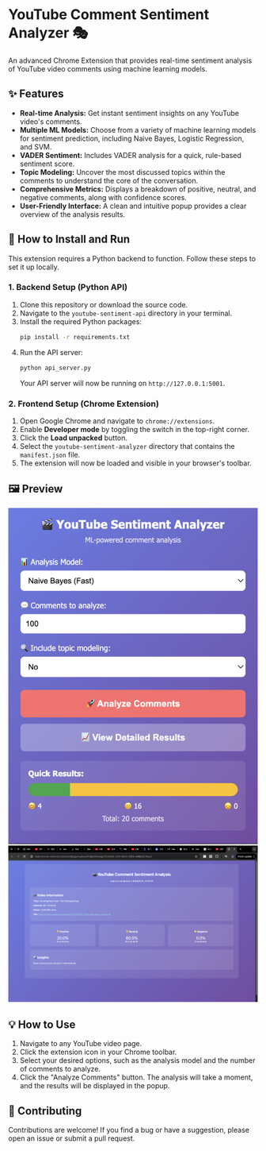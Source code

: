 # YouTube Comment Sentiment Analyzer 🎭

An advanced Chrome Extension that provides real-time sentiment analysis of YouTube video comments using machine learning models.

## ✨ Features

- **Real-time Analysis:** Get instant sentiment insights on any YouTube video's comments.
- **Multiple ML Models:** Choose from a variety of machine learning models for sentiment prediction, including Naive Bayes, Logistic Regression, and SVM.
- **VADER Sentiment:** Includes VADER analysis for a quick, rule-based sentiment score.
- **Topic Modeling:** Uncover the most discussed topics within the comments to understand the core of the conversation.
- **Comprehensive Metrics:** Displays a breakdown of positive, neutral, and negative comments, along with confidence scores.
- **User-Friendly Interface:** A clean and intuitive popup provides a clear overview of the analysis results.

## 🚀 How to Install and Run

This extension requires a Python backend to function. Follow these steps to set it up locally.

### 1. Backend Setup (Python API)

1.  Clone this repository or download the source code.
2.  Navigate to the `youtube-sentiment-api` directory in your terminal.
3.  Install the required Python packages:
    ```bash
    pip install -r requirements.txt
    ```
4.  Run the API server:
    ```bash
    python api_server.py
    ```
    Your API server will now be running on `http://127.0.0.1:5001`.

### 2. Frontend Setup (Chrome Extension)

1.  Open Google Chrome and navigate to `chrome://extensions`.
2.  Enable **Developer mode** by toggling the switch in the top-right corner.
3.  Click the **Load unpacked** button.
4.  Select the `youtube-sentiment-analyzer` directory that contains the `manifest.json` file.
5.  The extension will now be loaded and visible in your browser's toolbar.

## 🖼️ Preview

![Preview of the YouTube Comment Sentiment Analyzer](youtube-sentiment-analyzer/youtube-sentiment-api/images/sentiment_1.png)
![Preview of the YouTube Comment Sentiment Analyzer](youtube-sentiment-analyzer/youtube-sentiment-api/images/sentiment_2.png)

## 💡 How to Use

1.  Navigate to any YouTube video page.
2.  Click the extension icon in your Chrome toolbar.
3.  Select your desired options, such as the analysis model and the number of comments to analyze.
4.  Click the "Analyze Comments" button. The analysis will take a moment, and the results will be displayed in the popup.

## 🤝 Contributing

Contributions are welcome! If you find a bug or have a suggestion, please open an issue or submit a pull request.
